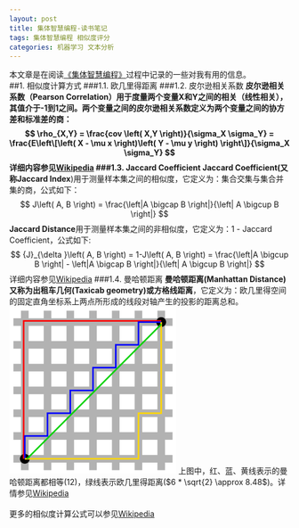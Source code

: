 ```yaml
---
layout: post
title: 集体智慧编程-读书笔记
tags: 集体智慧编程 相似度评分
categories: 机器学习 文本分析
---
```


本文章是在阅读[《集体智慧编程》](http://book.douban.com/subject/3056375/)过程中记录的一些对我有用的信息。  
##1. 相似度计算方式
###1.1. 欧几里得距离
###1.2. 皮尔逊相关系数
**皮尔逊相关系数（Pearson Correlation）**用于度量两个变量X和Y之间的相关（线性相关），其值介于-1到1之间。两个变量之间的皮尔逊相关系数定义为两个变量之间的协方差和标准差的商：
$$
\rho_{X,Y} = \frac{cov \left( X,Y \right)}{\sigma_X \sigma_Y} = \frac{E\left\[\left( X - \mu x \right)\left( Y - \mu y \right) \right\]}{\sigma_X \sigma_Y}
$$
详细内容参见[Wikipedia](http://en.wikipedia.org/wiki/Pearson_product-moment_correlation_coefficient)
###1.3. Jaccard Coefficient
**Jaccard Coefficient**(又称**Jaccard Index**)用于测量样本集之间的相似度，它定义为：集合交集与集合并集的商，公式如下：
$$
J\left( A, B \right) = \frac{\left|A \bigcap B \right|}{\left| A \bigcup B \right|}
$$
**Jaccard Distance**用于测量样本集之间的非相似度，它定义为：1 - Jaccard Coefficient，公式如下:
$$
{J}_{\delta }\left( A, B \right) = 1-J\left( A, B \right) = \frac{\left|A \bigcup B \right| - \left|A \bigcap B \right|}{\left| A \bigcup B \right|}
$$
详细内容参见[Wikipedia](http://en.wikipedia.org/wiki/Jaccard_index)
###1.4. 曼哈顿距离
**曼哈顿距离(Manhattan Distance)**又称为**出租车几何(Taxicab geometry)**或**方格线距离**，它定义为：欧几里得空间的固定直角坐标系上两点所形成的线段对轴产生的投影的距离总和。
![Manhattan_distance.png](../images/Manhattan_distance.png)
上图中，红、蓝、黄线表示的曼哈顿距离都相等(12)，绿线表示欧几里得距离($6 * \sqrt{2} \approx 8.48$)。详情参见[Wikipedia](http://en.wikipedia.org/wiki/Taxicab_geometry)
<br>
<br>
更多的相似度计算公式可以参见[Wikipedia](http://en.wikipedia.org/wiki/Metric_%28mathematics%29)